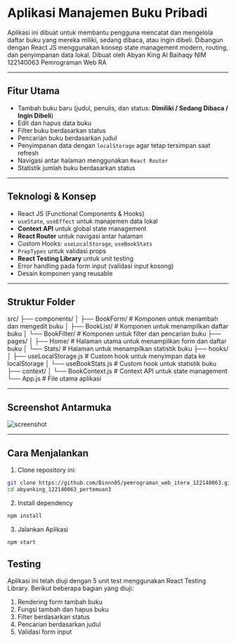 # Aplikasi Manajemen Buku Pribadi

Aplikasi ini dibuat untuk membantu pengguna mencatat dan mengelola daftar buku yang mereka miliki, sedang dibaca, atau ingin dibeli. Dibangun dengan React JS menggunakan konsep state management modern, routing, dan penyimpanan data lokal. Dibuat oleh Abyan King Al Baihaqy NIM 122140063 Pemrograman Web RA

---

## Fitur Utama

- Tambah buku baru (judul, penulis, dan status: **Dimiliki / Sedang Dibaca / Ingin Dibeli**)
- Edit dan hapus data buku
- Filter buku berdasarkan status
- Pencarian buku berdasarkan judul
- Penyimpanan data dengan `localStorage` agar tetap tersimpan saat refresh
- Navigasi antar halaman menggunakan `React Router`
- Statistik jumlah buku berdasarkan status

---

## Teknologi & Konsep

- React JS (Functional Components & Hooks)
- `useState`, `useEffect` untuk manajemen data lokal
- **Context API** untuk global state management
- **React Router** untuk navigasi antar halaman
- Custom Hooks: `useLocalStorage`, `useBookStats`
- `PropTypes` untuk validasi props
- **React Testing Library** untuk unit testing
- Error handling pada form input (validasi input kosong)
- Desain komponen yang reusable

---

## Struktur Folder

src/
├── components/
│   ├── BookForm/       # Komponen untuk menambah dan mengedit buku
│   ├── BookList/       # Komponen untuk menampilkan daftar buku
│   └── BookFilter/     # Komponen untuk filter dan pencarian buku
├── pages/
│   ├── Home/           # Halaman utama untuk menampilkan form dan daftar buku
│   └── Stats/          # Halaman untuk menampilkan statistik buku
├── hooks/
│   ├── useLocalStorage.js  # Custom hook untuk menyimpan data ke localStorage
│   └── useBookStats.js     # Custom hook untuk statistik buku
├── context/
│   └── BookContext.js     # Context API untuk state management
└── App.js               # File utama aplikasi


---

## Screenshot Antarmuka

![screenshot](assets/screenshot.jpg)

---

## Cara Menjalankan

1. Clone repository ini:

```bash
git clone https://github.com/Binnn05/pemrograman_web_itera_122140063.git
cd abyanking_122140063_pertemuan3
```
2. Install dependency

```bash
npm install
```

3. Jalankan Aplikasi
```bash
npm start
```

## Testing
Aplikasi ini telah diuji dengan 5 unit test menggunakan React Testing Library. Berikut beberapa bagian yang diuji:

1. Rendering form tambah buku
2. Fungsi tambah dan hapus buku
3. Filter berdasarkan status
4. Pencarian berdasarkan judul
5. Validasi form input
